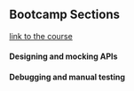 ## Bootcamp Sections

[link to the course](https://web.postman.co/bootcamp)

#### Designing and mocking APIs

#### Debugging and manual testing
